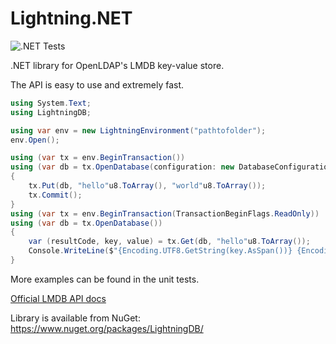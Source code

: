 Lightning.NET
=============

![.NET Tests](https://github.com/CoreyKaylor/Lightning.NET/workflows/.NET%20Tests/badge.svg)

.NET library for OpenLDAP's LMDB key-value store.

The API is easy to use and extremely fast.

```cs
using System.Text;
using LightningDB;

using var env = new LightningEnvironment("pathtofolder");
env.Open();

using (var tx = env.BeginTransaction())
using (var db = tx.OpenDatabase(configuration: new DatabaseConfiguration { Flags = DatabaseOpenFlags.Create }))
{
    tx.Put(db, "hello"u8.ToArray(), "world"u8.ToArray());
    tx.Commit();
}
using (var tx = env.BeginTransaction(TransactionBeginFlags.ReadOnly))
using (var db = tx.OpenDatabase())
{
    var (resultCode, key, value) = tx.Get(db, "hello"u8.ToArray());
    Console.WriteLine($"{Encoding.UTF8.GetString(key.AsSpan())} {Encoding.UTF8.GetString(value.AsSpan())}");
}
```

More examples can be found in the unit tests.

<a href="http://lmdb.tech/doc" target="_blank">Official LMDB API docs</a>

Library is available from NuGet: https://www.nuget.org/packages/LightningDB/